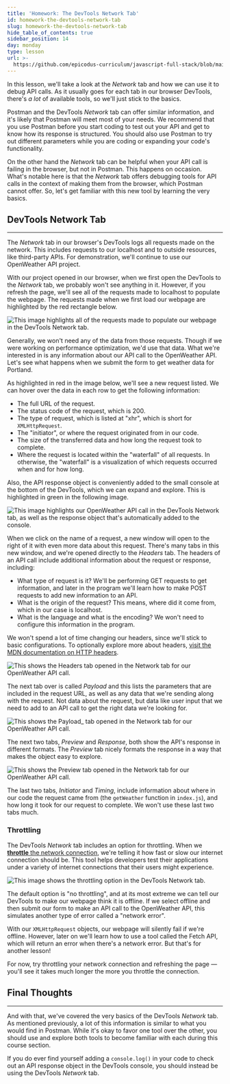 ```yaml
---
title: 'Homework: The DevTools Network Tab'
id: homework-the-devtools-network-tab
slug: homework-the-devtools-network-tab
hide_table_of_contents: true
sidebar_position: 14
day: monday
type: lesson
url: >-
  https://github.com/epicodus-curriculum/javascript-full-stack/blob/main/0j_devtools_network_tab.md
---
```


In this lesson, we'll take a look at the _Network_ tab and how we can use it to debug API calls. As it usually goes for each tab in our browser DevTools, there's _a lot_ of available tools, so we'll just stick to the basics.

Postman and the DevTools _Network_ tab can offer similar information, and it's likely that Postman will meet most of your needs. We recommend that you use Postman before you start coding to test out your API and get to know how its response is structured. You should also use Postman to try out different parameters while you are coding or expanding your code's functionality. 

On the other hand the _Network_ tab can be helpful when your API call is failing in the browser, but not in Postman. This happens on occasion. What's notable here is that the _Network_ tab offers debugging tools for API calls in the context of making them from the browser, which Postman cannot offer. So, let's get familiar with this new tool by learning the very basics.

## DevTools Network Tab
---

The _Network_ tab in our browser's DevTools logs all requests made on the network. This includes requests to our localhost and to outside resources, like third-party APIs. For demonstration, we'll continue to use our OpenWeather API project.

With our project opened in our browser, when we first open the DevTools to the _Network_ tab, we probably won't see anything in it. However, if you refresh the page, we'll see all of the requests made to localhost to populate the webpage. The requests made when we first load our webpage are highlighted by the red rectangle below. 

![This image highlights all of the requests made to populate our webpage in the DevTools _Network_ tab.](https://learnhowtoprogram.s3.us-west-2.amazonaws.com/Intermediate+JavaScript/Async-and-APIs-2020/network-tab-requests.png)

Generally, we won't need any of the data from those requests. Though if we were working on performance optimization, we'd use that data. What we're interested in is any information about our API call to the OpenWeather API. Let's see what happens when we submit the form to get weather data for Portland. 

As highlighted in red in the image below, we'll see a new request listed. We can hover over the data in each row to get the following information:

* The full URL of the request.
* The status code of the request, which is 200.
* The type of request, which is listed at "xhr", which is short for `XMLHttpRequest`.
* The "initiator", or where the request originated from in our code.
* The size of the transferred data and how long the request took to complete.
* Where the request is located within the "waterfall" of all requests. In otherwise, the "waterfall" is a visualization of which requests occurred when and for how long.

Also, the API response object is conveniently added to the small console at the bottom of the DevTools, which we can expand and explore. This is highlighted in green in the following image.

![This image highlights our OpenWeather API call in the DevTools _Network_ tab, as well as the response object that's automatically added to the console.](https://learnhowtoprogram.s3.us-west-2.amazonaws.com/Intermediate+JavaScript/Async-and-APIs-2020/our-api-call-in-networks-tab.png)

When we click on the name of a request, a new window will open to the right of it with even more data about this request. There's many tabs in this new window, and we're opened directly to the _Headers_ tab. The headers of an API call include additional information about the request or response, including:

* What type of request is it? We'll be performing GET requests to get information, and later in the program we'll learn how to make POST requests to add new information to an API.
* What is the origin of the request? This means, where did it come from, which in our case is localhost. 
* What is the language and what is the encoding? We won't need to configure this information in the program.

We won't spend a lot of time changing our headers, since we'll stick to basic configurations. To optionally explore more about headers, [visit the MDN documentation on HTTP headers](https://developer.mozilla.org/en-US/docs/Web/HTTP/Headers). 

![This shows the _Headers_ tab opened in the _Network_ tab for our OpenWeather API call.](https://learnhowtoprogram.s3.us-west-2.amazonaws.com/Intermediate+JavaScript/Async-and-APIs-2020/request-headers-devtools-network-tab.png)

The next tab over is called _Payload_ and this lists the parameters that are included in the request URL, as well as any data that we're sending along with the request. Not data about the request, but data like user input that we need to add to an API call to get the right data we're looking for. 

![This shows the _Payload__ tab opened in the _Network_ tab for our OpenWeather API call.](https://learnhowtoprogram.s3.us-west-2.amazonaws.com/Intermediate+JavaScript/Async-and-APIs-2020/request-payload-devtools-network-tab.png)

The next two tabs, _Preview_ and _Response_, both show the API's response in different formats. The _Preview_ tab nicely formats the response in a way that makes the object easy to explore.

![This shows the _Preview_ tab opened in the _Network_ tab for our OpenWeather API call.](https://learnhowtoprogram.s3.us-west-2.amazonaws.com/Intermediate+JavaScript/Async-and-APIs-2020/request-preview-devtools-network-tab.png)

The last two tabs, _Initiator_ and _Timing_, include information about where in our code the request came from (the `getWeather` function in `index.js`), and how long it took for our request to complete. We won't use these last two tabs much. 

### Throttling 

The DevTools _Network_ tab includes an option for throttling. When we [**throttle** the network connection](https://developer.mozilla.org/en-US/docs/Glossary/Network_throttling), we're telling it how fast or slow our internet connection should be. This tool helps developers test their applications under a variety of internet connections that their users might experience.

![This image shows the throttling option in the DevTools _Network_ tab.](https://learnhowtoprogram.s3.us-west-2.amazonaws.com/Intermediate+JavaScript/Async-and-APIs-2020/devtools-network-tab-throttling.png)

The default option is "no throttling", and at its most extreme we can tell our DevTools to make our webpage think it is offline. If we select offline and then submit our form to make an API call to the OpenWeather API, this simulates another type of error called a "network error". 

With our `XMLHttpRequest` objects, our webpage will silently fail if we're offline. However, later on we'll learn how to use a tool called the Fetch API, which will return an error when there's a network error. But that's for another lesson!

For now, try throttling your network connection and refreshing the page — you'll see it takes much longer the more you throttle the connection.

## Final Thoughts
---

And with that, we've covered the very basics of the DevTools _Network_ tab. As mentioned previously, a lot of this information is similar to what you would find in Postman. While it's okay to favor one tool over the other, you should use and explore both tools to become familiar with each during this course section. 

If you do ever find yourself adding a `console.log()` in your code to check out an API response object in the DevTools console, you should instead be using the DevTools _Network_ tab.
